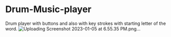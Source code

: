 # Drum-Music-player
Drum player with buttons and also with key strokes with starting letter of the word.
![Uploading Screenshot 2023-01-05 at 6.55.35 PM.png…]()

